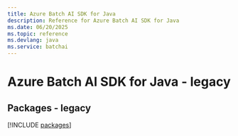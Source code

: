 ```yaml
---
title: Azure Batch AI SDK for Java
description: Reference for Azure Batch AI SDK for Java
ms.date: 06/20/2025
ms.topic: reference
ms.devlang: java
ms.service: batchai
---
```

# Azure Batch AI SDK for Java - legacy
## Packages - legacy
[!INCLUDE [packages](batch-ai-index.md)]